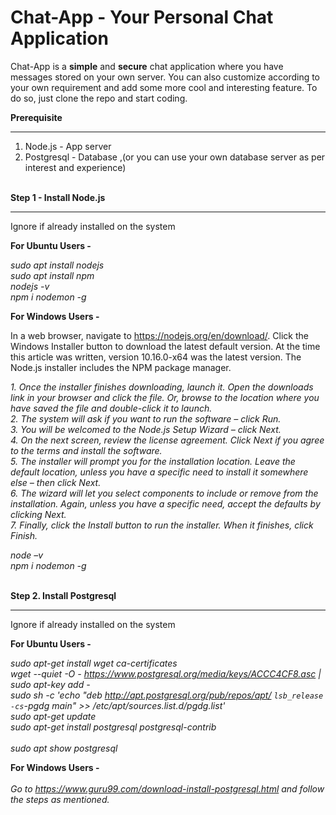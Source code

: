 # Chat-App - Your Personal Chat Application

Chat-App is a <b>simple</b> and <b>secure</b> chat application where you have messages stored on your own server. You can also customize according to your own requirement and add some more cool and interesting feature. To do so, just clone the repo and start coding.

<b>Prerequisite</b>
<hr>

1. Node.js - App server
2. Postgresql - Database ,(or you can use your own database server as per interest and experience)
<br>
<b>Step 1 - Install Node.js</b>
<hr>

Ignore if already installed on the system<br>

<b>For Ubuntu Users -</b>

  <i>sudo apt install nodejs<br>
  sudo apt install npm <br>
  nodejs -v<br>
  npm i nodemon -g</i><br>

<b>For Windows Users -</b>

  In a web browser, navigate to https://nodejs.org/en/download/. Click the Windows Installer button to download the latest default version. At the time this article was written, version 10.16.0-x64 was the latest version. The Node.js installer includes the NPM package manager. <br>
  
  <i>1. Once the installer finishes downloading, launch it. Open the downloads link in your browser and click the file. Or, browse to the location where you have saved the file and double-click it to launch.<br>
2. The system will ask if you want to run the software – click Run.<br>
3. You will be welcomed to the Node.js Setup Wizard – click Next.<br>
4. On the next screen, review the license agreement. Click Next if you agree to the terms and install the software.<br>
5. The installer will prompt you for the installation location. Leave the default location, unless you have a specific need to install it somewhere else – then click Next.<br>
6. The wizard will let you select components to include or remove from the installation. Again, unless you have a specific need, accept the defaults by clicking Next.<br>
7. Finally, click the Install button to run the installer. When it finishes, click Finish.<br>

node –v<br>
npm i nodemon -g<br>
</i>

<br>
<b>Step 2. Install Postgresql</b>
<hr>

Ignore if already installed on the system<br>

<b>For Ubuntu Users -</b>

<i>sudo apt-get install wget ca-certificates<br>
wget --quiet -O - https://www.postgresql.org/media/keys/ACCC4CF8.asc | sudo apt-key add -<br>
sudo sh -c 'echo "deb http://apt.postgresql.org/pub/repos/apt/ `lsb_release -cs`-pgdg main" >> /etc/apt/sources.list.d/pgdg.list'<br>
sudo apt-get update<br>
sudo apt-get install postgresql postgresql-contrib<br>  
sudo apt show postgresql<br>
</i>

<b>For Windows Users -</b><br><br>
<i>Go to https://www.guru99.com/download-install-postgresql.html and follow the steps as mentioned.</i>
